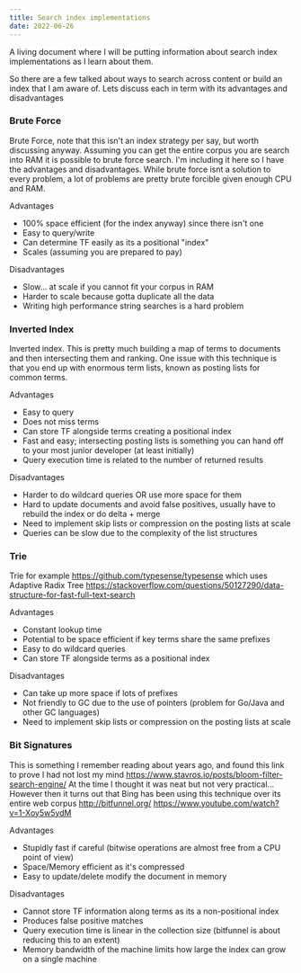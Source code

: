 ```yaml
---
title: Search index implementations
date: 2022-06-26
---
```


A living document where I will be putting information about search index implementations as I learn about them.

So there are a few talked about ways to search across content or build an index that I am aware of. Lets discuss each in term with its advantages and disadvantages

### Brute Force

Brute Force, note that this isn't an index strategy per say, but worth discussing anyway. Assuming you can get the entire corpus you are search into RAM it is possible to brute force search. I'm including it here so I have the advantages and disadvantages. While brute force isnt a solution to every problem, a lot of problems are pretty brute forcible given enough CPU and RAM. 

Advantages
 - 100% space efficient (for the index anyway) since there isn't one
 - Easy to query/write
 - Can determine TF easily as its a positional "index"
 - Scales (assuming you are prepared to pay)

Disadvantages
 - Slow... at scale if you cannot fit your corpus in RAM
 - Harder to scale because gotta duplicate all the data
 - Writing high performance string searches is a hard problem
 
### Inverted Index

Inverted index. This is pretty much building a map of terms to documents and then intersecting them and ranking. One issue with this technique is that you end up with enormous term lists, known as posting lists for common terms.

Advantages
 - Easy to query
 - Does not miss terms
 - Can store TF alongside terms creating a positional index
 - Fast and easy; intersecting posting lists is something you can hand off to your most junior developer (at least initially)
 - Query execution time is related to the number of returned results

Disadvantages
 - Harder to do wildcard queries OR use more space for them
 - Hard to update documents and avoid false positives, usually have to rebuild the index or do delta + merge
 - Need to implement skip lists or compression on the posting lists at scale
 - Queries can be slow due to the complexity of the list structures

### Trie

Trie for example https://github.com/typesense/typesense which uses Adaptive Radix Tree https://stackoverflow.com/questions/50127290/data-structure-for-fast-full-text-search

Advantages 
 - Constant lookup time
 - Potential to be space efficient if key terms share the same prefixes
 - Easy to do wildcard queries
 - Can store TF alongside terms as a positional index

Disadvantages
 - Can take up more space if lots of prefixes
 - Not friendly to GC due to the use of pointers (problem for Go/Java and other GC languages)
 - Need to implement skip lists or compression on the posting lists at scale

### Bit Signatures

This is something I remember reading about years ago, and found this link to prove I had not lost my mind https://www.stavros.io/posts/bloom-filter-search-engine/ At the time I thought it was neat but not very practical... However then it turns out that Bing has been using this technique over its entire web corpus http://bitfunnel.org/ https://www.youtube.com/watch?v=1-Xoy5w5ydM

Advantages 
 - Stupidly fast if careful (bitwise operations are almost free from a CPU point of view)
 - Space/Memory efficient as it's compressed
 - Easy to update/delete modify the document in memory

Disadvantages
 - Cannot store TF information along terms as its a non-positional index
 - Produces false positive matches
 - Query execution time is linear in the collection size (bitfunnel is about reducing this to an extent)
 - Memory bandwidth of the machine limits how large the index can grow on a single machine

 